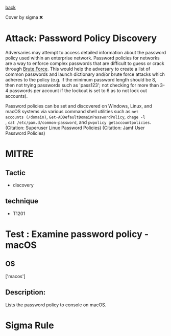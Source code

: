 [back](../index.md)

Cover by sigma :x: 

# Attack: Password Policy Discovery

 Adversaries may attempt to access detailed information about the password policy used within an enterprise network. Password policies for networks are a way to enforce complex passwords that are difficult to guess or crack through [Brute Force](https://attack.mitre.org/techniques/T1110). This would help the adversary to create a list of common passwords and launch dictionary and/or brute force attacks which adheres to the policy (e.g. if the minimum password length should be 8, then not trying passwords such as 'pass123'; not checking for more than 3-4 passwords per account if the lockout is set to 6 as to not lock out accounts).

Password policies can be set and discovered on Windows, Linux, and macOS systems via various command shell utilities such as <code>net accounts (/domain)</code>, <code>Get-ADDefaultDomainPasswordPolicy</code>, <code>chage -l <username></code>, <code>cat /etc/pam.d/common-password</code>, and <code>pwpolicy getaccountpolicies</code>.(Citation: Superuser Linux Password Policies) (Citation: Jamf User Password Policies)

# MITRE
## Tactic
  - discovery

## technique
  - T1201

# Test : Examine password policy - macOS

## OS

 ['macos']

## Description:

 Lists the password policy to console on macOS.


# Sigma Rule
